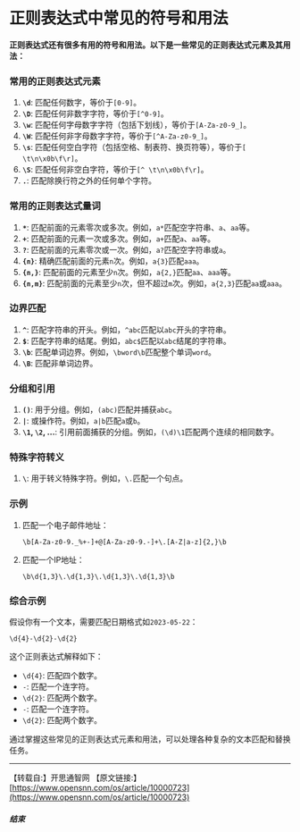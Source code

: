 # 正则表达式中常见的符号和用法

**正则表达式还有很多有用的符号和用法。以下是一些常见的正则表达式元素及其用法：**

### 常用的正则表达式元素

1. **`\d`**: 匹配任何数字，等价于`[0-9]`。
2. **`\D`**: 匹配任何非数字字符，等价于`[^0-9]`。
3. **`\w`**: 匹配任何字母数字字符（包括下划线），等价于`[A-Za-z0-9_]`。
4. **`\W`**: 匹配任何非字母数字字符，等价于`[^A-Za-z0-9_]`。
5. **`\s`**: 匹配任何空白字符（包括空格、制表符、换页符等），等价于`[ \t\n\x0b\f\r]`。
6. **`\S`**: 匹配任何非空白字符，等价于`[^ \t\n\x0b\f\r]`。
7. **`.`**: 匹配除换行符之外的任何单个字符。

### 常用的正则表达式量词

1. **`*`**: 匹配前面的元素零次或多次。例如，`a*`匹配空字符串、`a`、`aa`等。
2. **`+`**: 匹配前面的元素一次或多次。例如，`a+`匹配`a`、`aa`等。
3. **`?`**: 匹配前面的元素零次或一次。例如，`a?`匹配空字符串或`a`。
4. **`{n}`**: 精确匹配前面的元素`n`次。例如，`a{3}`匹配`aaa`。
5. **`{n,}`**: 匹配前面的元素至少`n`次。例如，`a{2,}`匹配`aa`、`aaa`等。
6. **`{n,m}`**: 匹配前面的元素至少`n`次，但不超过`m`次。例如，`a{2,3}`匹配`aa`或`aaa`。

### 边界匹配

1. **`^`**: 匹配字符串的开头。例如，`^abc`匹配以`abc`开头的字符串。
2. **`$`**: 匹配字符串的结尾。例如，`abc$`匹配以`abc`结尾的字符串。
3. **`\b`**: 匹配单词边界。例如，`\bword\b`匹配整个单词`word`。
4. **`\B`**: 匹配非单词边界。

### 分组和引用

1. **`()`**: 用于分组。例如，`(abc)`匹配并捕获`abc`。
2. **`|`**: 或操作符。例如，`a|b`匹配`a`或`b`。
3. **`\1`, `\2`, ...**: 引用前面捕获的分组。例如，`(\d)\1`匹配两个连续的相同数字。

### 特殊字符转义

1. **`\`**: 用于转义特殊字符。例如，`\.`匹配一个句点。

### 示例

1. 匹配一个电子邮件地址：
   ```regex
   \b[A-Za-z0-9._%+-]+@[A-Za-z0-9.-]+\.[A-Z|a-z]{2,}\b
   ```

2. 匹配一个IP地址：
   ```regex
   \b\d{1,3}\.\d{1,3}\.\d{1,3}\.\d{1,3}\b
   ```

### 综合示例

假设你有一个文本，需要匹配日期格式如`2023-05-22`：

```regex
\d{4}-\d{2}-\d{2}
```

这个正则表达式解释如下：

- `\d{4}`: 匹配四个数字。
- `-`: 匹配一个连字符。
- `\d{2}`: 匹配两个数字。
- `-`: 匹配一个连字符。
- `\d{2}`: 匹配两个数字。

通过掌握这些常见的正则表达式元素和用法，可以处理各种复杂的文本匹配和替换任务。

-----

【转载自:】开思通智网
【原文链接:】[https://www.opensnn.com/os/article/10000723](https://www.opensnn.com/os/article/10000723)

##### 结束
